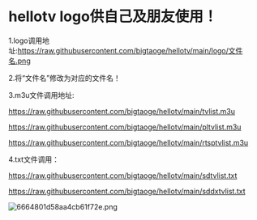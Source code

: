# hellotv   logo供自己及朋友使用！
1.logo调用地址:https://raw.githubusercontent.com/bigtaoge/hellotv/main/logo/文件名.png

2.将“文件名”修改为对应的文件名！

3.m3u文件调用地址:

https://raw.githubusercontent.com/bigtaoge/hellotv/main/tvlist.m3u


https://raw.githubusercontent.com/bigtaoge/hellotv/main/pltvlist.m3u

https://raw.githubusercontent.com/bigtaoge/hellotv/main/rtsptvlist.m3u


4.txt文件调用：

https://raw.githubusercontent.com/bigtaoge/hellotv/main/sdtvlist.txt

https://raw.githubusercontent.com/bigtaoge/hellotv/main/sddxtvlist.txt


![6664801d58aa4cb61f72e.png](https://helloimage.vercel.app/api/file/6664801d58aa4cb61f72e.png)

